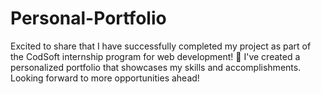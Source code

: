 # Personal-Portfolio
Excited to share that I have successfully completed my project as part of the CodSoft internship program for web development! 🚀 I've created a personalized portfolio that showcases my skills and accomplishments.  Looking forward to more opportunities ahead!
